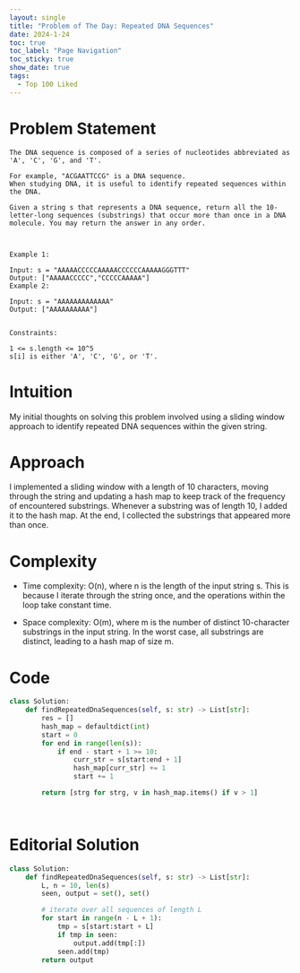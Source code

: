 ```yaml
---
layout: single
title: "Problem of The Day: Repeated DNA Sequences"
date: 2024-1-24
toc: true
toc_label: "Page Navigation"
toc_sticky: true
show_date: true
tags:
  - Top 100 Liked
---
```

# Problem Statement
```
The DNA sequence is composed of a series of nucleotides abbreviated as 'A', 'C', 'G', and 'T'.

For example, "ACGAATTCCG" is a DNA sequence.
When studying DNA, it is useful to identify repeated sequences within the DNA.

Given a string s that represents a DNA sequence, return all the 10-letter-long sequences (substrings) that occur more than once in a DNA molecule. You may return the answer in any order.

 

Example 1:

Input: s = "AAAAACCCCCAAAAACCCCCCAAAAAGGGTTT"
Output: ["AAAAACCCCC","CCCCCAAAAA"]
Example 2:

Input: s = "AAAAAAAAAAAAA"
Output: ["AAAAAAAAAA"]
 

Constraints:

1 <= s.length <= 10^5
s[i] is either 'A', 'C', 'G', or 'T'.
```
# Intuition
My initial thoughts on solving this problem involved using a sliding window approach to identify repeated DNA sequences within the given string. 

# Approach
I implemented a sliding window with a length of 10 characters, moving through the string and updating a hash map to keep track of the frequency of encountered substrings. Whenever a substring was of length 10, I added it to the hash map. At the end, I collected the substrings that appeared more than once. 

# Complexity
- Time complexity:
O(n), where n is the length of the input string s. This is because I iterate through the string once, and the operations within the loop take constant time.

- Space complexity:
O(m), where m is the number of distinct 10-character substrings in the input string. In the worst case, all substrings are distinct, leading to a hash map of size m. 

# Code
```python
class Solution:
    def findRepeatedDnaSequences(self, s: str) -> List[str]:
        res = []
        hash_map = defaultdict(int)
        start = 0
        for end in range(len(s)):
            if end - start + 1 >= 10:
                curr_str = s[start:end + 1]
                hash_map[curr_str] += 1
                start += 1

        return [strg for strg, v in hash_map.items() if v > 1]

        
```

# Editorial Solution
```python
class Solution:
    def findRepeatedDnaSequences(self, s: str) -> List[str]:
        L, n = 10, len(s)     
        seen, output = set(), set()

        # iterate over all sequences of length L
        for start in range(n - L + 1):
            tmp = s[start:start + L]
            if tmp in seen:
                output.add(tmp[:])
            seen.add(tmp)
        return output
```